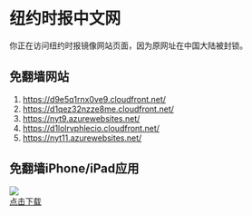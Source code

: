 <h1>纽约时报中文网</h1>
<p>你正在访问纽约时报镜像网站页面，因为原网址在中国大陆被封锁。</p>
<h2>免翻墙网站</h2>
<ol>
<li><a href="https://d9e5q1rnx0ve9.cloudfront.net/" target="1">https://d9e5q1rnx0ve9.cloudfront.net/</a></li>
<li><a href="https://d1qez32nzze8me.cloudfront.net/" target="2">https://d1qez32nzze8me.cloudfront.net/</a></li>
<li><a href="https://nyt9.azurewebsites.net/" target="3">https://nyt9.azurewebsites.net/</a></li>
<li><a href="https://d1lolrvphlecio.cloudfront.net/" target="4">https://d1lolrvphlecio.cloudfront.net/</a></li>
<li><a href="https://nyt11.azurewebsites.net/" target="5">https://nyt11.azurewebsites.net/</a></li>
</ol>
<h2>免翻墙iPhone/iPad应用</h2>
<p>
	<a href="https://itunes.apple.com/cn/app/niu-yue-shi-bao-zhong-wen-wang/id807498298?mt=8">
		<img src="icon175x175.jpeg" />
		<br/>点击下载
	</a>
</p>